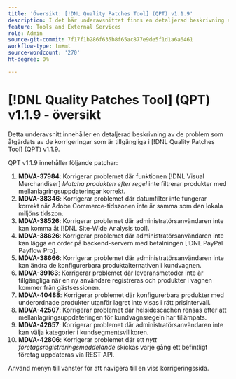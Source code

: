 ```yaml
---
title: 'Översikt: [!DNL Quality Patches Tool] (QPT) v1.1.9'
description: I det här underavsnittet finns en detaljerad beskrivning av de problem som åtgärdats av de korrigeringar som finns i  [!DNL Quality Patches Tool] (QPT) v1.1.9.
feature: Tools and External Services
role: Admin
source-git-commit: 7f17f1b286f635b8f65ac877e9de5f1d1a6a6461
workflow-type: tm+mt
source-wordcount: '270'
ht-degree: 0%

---
```


# [!DNL Quality Patches Tool] (QPT) v1.1.9 - översikt

Detta underavsnitt innehåller en detaljerad beskrivning av de problem som åtgärdats av de korrigeringar som är tillgängliga i [!DNL Quality Patches Tool] (QPT) v1.1.9.

QPT v1.1.9 innehåller följande patchar:

1. **MDVA-37984**: Korrigerar problemet där funktionen [!DNL Visual Merchandiser] *Matcha produkten efter regel* inte filtrerar produkter med mellanlagringsuppdateringar korrekt.
1. **MDVA-38346**: Korrigerar problemet där datumfilter inte fungerar korrekt när Adobe Commerce-tidszonen inte är samma som den lokala miljöns tidszon.
1. **MDVA-38526**: Korrigerar problemet där administratörsanvändaren inte kan komma åt [!DNL Site-Wide Analysis tool].
1. **MDVA-38626**: Korrigerar problemet där administratörsanvändaren inte kan lägga en order på backend-servern med betalningen [!DNL PayPal Payflow Pro].
1. **MDVA-38666**: Korrigerar problemet där administratörsanvändaren inte kan ändra de konfigurerbara produktalternativen i kundvagnen.
1. **MDVA-39163**: Korrigerar problemet där leveransmetoder inte är tillgängliga när en ny användare registreras och produkter i vagnen kommer från gästsessionen.
1. **MDVA-40488**: Korrigerar problemet där konfigurerbara produkter med underordnade produkter utanför lagret inte visas i rätt prisintervall.
1. **MDVA-42507**: Korrigerar problemet där helsidescachen rensas efter att mellanlagringsuppdateringen för kundvagnsregeln har tillämpats.
1. **MDVA-42657**: Korrigerar problemet där administratörsanvändaren inte kan välja kategorier i kundsegmentsvillkoren.
1. **MDVA-42806**: Korrigerar problemet där ett *nytt företagsregistreringsmeddelande* skickas varje gång ett befintligt företag uppdateras via REST API.

Använd menyn till vänster för att navigera till en viss korrigeringssida.
